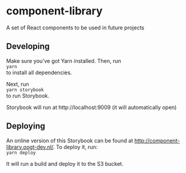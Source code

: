 # component-library

A set of React components to be used in future projects

## Developing

Make sure you've got Yarn installed. Then, run  
`yarn`  
to install all dependencies.

Next, run  
`yarn storybook`  
to run Storybook.

Storybook will run at http://localhost:9009 (it will automatically open)

## Deploying

An online version of this Storybook can be found at http://component-library.oogt-dev.nl/. To deploy it, run:  
`yarn deploy`

It will run a build and deploy it to the S3 bucket.
